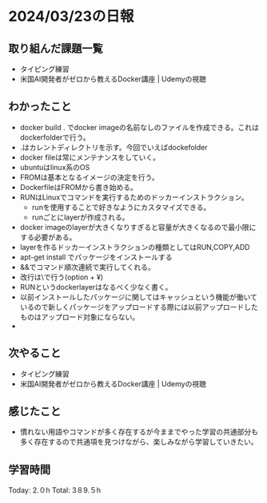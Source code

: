 # 2024/03/23の日報
## 取り組んだ課題一覧
* タイピング練習
* 米国AI開発者がゼロから教えるDocker講座 | Udemyの視聴
## わかったこと
* docker build . でdocker imageの名前なしのファイルを作成できる。これはdockerfolderで行う。
* .はカレントディレクトリを示す。今回でいえばdockefolder
* docker fileは常にメンテナンスをしていく。
* ubuntuはlinux系のOS
* FROMは基本となるイメージの決定を行う。
* DockerfileはFROMから書き始める。
* RUNはLinuxでコマンドを実行するためのドッカーインストラクション。
  *  runを使用することで好きなようにカスタマイズできる。
  *  runごとにlayerが作成される。
*  docker imageのlayerが大きくなりすぎると容量が大きくなるので最小限にする必要がある。
*  layerを作るドッカーインストラクションの種類としてはRUN,COPY,ADD
*  apt-get install <package> でパッケージをインストールする
* &&でコマンド順次連続で実行してくれる。
* 改行は\で行う(option + ¥)
* RUNというdockerlayerはなるべく少なく書く。
* 以前インストールしたパッケージに関してはキャッシュという機能が働いているので新しくパッケージをアップロードする際には以前アップロードしたものはアップロード対象にならない。
* 
## 次やること
* タイピング練習
* 米国AI開発者がゼロから教えるDocker講座 | Udemyの視聴
## 感じたこと
* 慣れない用語やコマンドが多く存在するが今ままでやった学習の共通部分も多く存在するので共通項を見つけながら、楽しみながら学習していきたい。

##  学習時間
Today: 2.０h
Total: 3８9.５h

